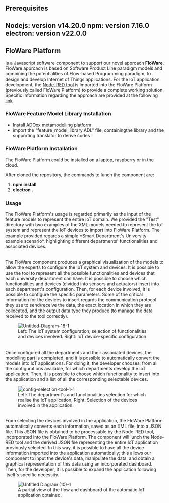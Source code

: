 
<h2>Prerequisites<h2>

Nodejs: version v14.20.0
npm: version 7.16.0
electron: version v22.0.0



<h2>FloWare Platform</h2>

Is a Javascript software component to support our novel approach **FloWare**.
FloWare approach is based on Software Product Line paradigm models and combining the potentialities of Flow-based Programming paradigm, to design and develop Internet of Things applications.
For the IoT application development, the [Node-RED tool](https://nodered.org/) is imported into the FloWare Platform (previously called FloWare Platform) to provide a complete working solution. Specific information regarding the approach are provided at the following [link](http://pros.unicam.it/FloWare).




<h3> FloWare Feature Model Library Installation </h3>

- Install ADOxx metamodelling platform
- import the "feature_model_library.ADL" file, containingthe library and the supporting translator to derive codes


<h3>FloWare Platform Installation</h3>
The FloWare Platform could be installed on a laptop, raspberry or in the cloud.

After cloned the repository, the commands to lunch the component are:
 1. **npm install**
 2. **electron .**


<h3>Usage</h3>
The FloWare Platform's usage is regarded primarily as the input of the feature models to represent the entire IoT domain.
We provided the "Test" directory with two examples of the XML models needed to represent the IoT system and represent the IoT devices to import into FloWare Platform. The example provided regards a simple *Smart Department's University example scenario*, highlighting different departments' functionalities and associated devices.

######

The FloWare component produces a graphical visualization of the models to allow the experts to configure the IoT system and devices. It is possible to use the tool to represent all the possible functionalities and devices that each university department can have. It is possible to choose which functionalities and devices (divided into sensors and actuators) insert into each department's configuration. Then, for each device involved, it is possible to configure the specific parameters. Some of the critical information for the devices to insert regards the communication protocol they use to send/receive the data, the exact location in which they are collocated, and the output data type they produce (to manage the data received to the tool correctly).
<figure>
<img src="https://i.ibb.co/ZxYtjK5/Untitled-Diagram-18-1.jpg" alt="Untitled-Diagram-18-1" border="0">
<figcaption>Left: The IoT system configuration; selection of functionalities and devices involved. Right: IoT device-specific configuration</figcaption>
</figure>
  
  
######

Once configured all the departments and their associated devices, the modelling part is completed, and it is possible to automatically convert the models into IoT applications.
For doing it, the developer chooses, from all the configurations available, for which departments develop the IoT application. Then, it is possible to choose which functionality to insert into the application and a list of all the corresponding selectable devices.
<figure>
<img src="https://i.ibb.co/gtJfcGT/config-selection-tool-1-1.jpg" alt="config-selection-tool-1-1" border="0">
<figcaption>Left: The department's and functionalities selection for which realise the IoT application; Right: Selection of the devices involved in the application.</figcaption>
</figure>
  
######

From selecting the devices involved in the application, the FloWare Platform automatically converts each information, saved as an XML file, into a JSON file. This JSON file is obtained to be processable by the Node-RED tool, incorporated into the FloWare Platform. The component will lunch the Node-RED tool and the derived JSON file representing the entire IoT application previously selected. In this way, it is possible to have all the device information imported into the application automatically; this allows our component to input the device's data, manipulate the data, and obtain a graphical representation of this data using an incorporated dashboard. Then, for the developer, it is possible to expand the application following itself's specific necessity.
<figure>
<img src="https://i.ibb.co/B4jMF97/Untitled-Diagram-10-1.jpg" alt="Untitled Diagram (10)-1" border="0">
<figcaption>A partial view of the flow and dashboard of the automatic IoT application obtained. </figcaption>
</figure>
 
